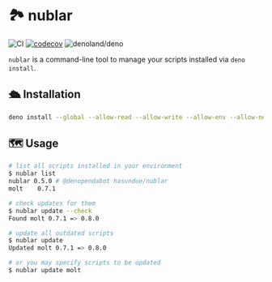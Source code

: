 # :national_park: nublar

<!-- deno-fmt-ignore-start -->

![CI](https://github.com/hasundue/nublar/actions/workflows/ci.yml/badge.svg)
[![codecov](https://codecov.io/gh/hasundue/nublar/branch/main/graph/badge.svg?token=7BS432RAXB)](https://codecov.io/gh/hasundue/nublar)
![denoland/deno](https://img.shields.io/badge/Deno-v2.3.3-informational?logo=deno) <!-- @denopendabot denoland/deno -->

<!-- deno-fmt-ignore-end -->

`nublar` is a command-line tool to manage your scripts installed via
`deno install`.

## :passenger_ship: Installation

```sh
deno install --global --allow-read --allow-write --allow-env --allow-net https://deno.land/x/nublar@0.5.0/nublar.ts
```

## :world_map: Usage

```sh
# list all scripts installed in your environment
$ nublar list
nublar 0.5.0 # @denopendabot hasundue/nublar
molt    0.7.1

# check updates for them
$ nublar update --check
Found molt 0.7.1 => 0.8.0

# update all outdated scripts
$ nublar update
Updated molt 0.7.1 => 0.8.0

# or you may specify scripts to be updated
$ nublar update molt
```
